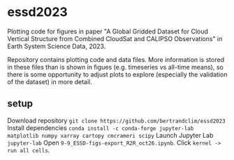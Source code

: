 # essd2023

Plotting code for figures in paper "A Global Gridded Dataset for Cloud Vertical Structure from Combined CloudSat and CALIPSO Observations" in Earth System Science Data, 2023.

Repository contains plotting code and data files. More information is stored in these files than is shown in figues (e.g. timeseries vs all-time means), so there is some opportunity to adjust plots to explore (especially the validation of the dataset) in more detail.

## setup
Download repository
```git clone https://github.com/bertrandclim/essd2023```
Install dependencies
```conda install -c conda-forge jupyter-lab matplotlib numpy xarray cartopy cmcrameri scipy```
Launch Jupyter Lab
```jupyter-lab```
Open `9-9_ESSD-figs-export_R2R_oct26.ipynb`. Click `kernel -> run all cells`.
